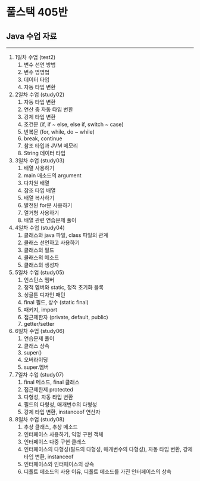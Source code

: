 # 풀스택 405반
## Java 수업 자료

---

1. 1일차 수업 (test2)
   1. 변수 선언 방법
   2. 변수 명명법
   3. 데이터 타입
   4. 자동 타입 변환
2. 2일차 수업 (study02)
   1. 자동 타입 변환
   2. 연산 중 자동 타입 변환
   3. 강제 타입 변환
   4. 조건문 (if, if ~ else, else if, switch ~ case)
   5. 반복문 (for, while, do ~ while)
   6. break, continue
   7. 참조 타입과 JVM 메모리
   8. String 데이터 타입
3. 3일차 수업 (study03)
   1. 배열 사용하기
   2. main 매소드의 argument
   3. 다차원 배열
   4. 참조 타입 배열
   5. 배열 복사하기
   6. 발전된 for문 사용하기
   7. 열거형 사용하기
   8. 배열 관련 연습문제 풀이
4. 4일차 수업 (study04)
   1. 클래스와 java 파일, class 파일의 관계
   2. 클래스 선언하고 사용하기
   3. 클래스의 필드
   4. 클래스의 메소드
   5. 클래스의 생성자
5. 5일차 수업 (study05)
   1. 인스턴스 멤버
   2. 정적 멤버와 static, 정적 초기화 블록
   3. 싱글톤 디자인 패턴
   4. final 필드, 상수 (static final)
   5. 패키지, import
   6. 접근제한자 (private, default, public)
   7. getter/setter
6. 6일차 수업 (study06)
   1. 연습문제 풀이
   2. 클래스 상속
   3. super()
   4. 오버라이딩
   5. super.멤버
7. 7일차 수업 (study07)
   1. final 메소드, final 클래스
   2. 접근제한제 protected
   3. 다형성, 자동 타입 변환
   4. 필드의 다형성, 매개변수의 다형성
   5. 강제 타입 변환, instanceof 연산자
8. 8일차 수업 (study08)
   1. 추상 클래스, 추상 메소드
   2. 인터페이스 사용하기, 익명 구현 객체
   3. 인터페이스 다중 구현 클래스
   4. 인터페이스의 다형성(필드의 다형성, 매개변수의 다형성), 자동 타입 변환, 강제 타입 변환, instanceof
   5. 인터페이스와 인터페이스의 상속
   6. 디폴트 메소드의 사용 이유, 디폴트 메소드를 가진 인터페이스의 상속